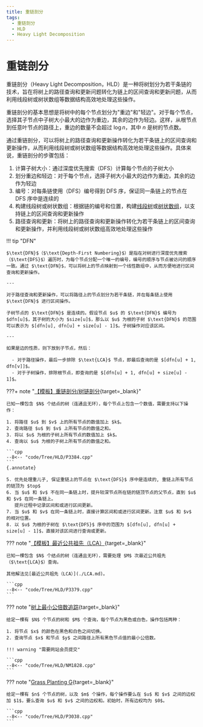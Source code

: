 ```yaml
---
title: 重链剖分
tags:
  - 重链剖分
  - HLD
  - Heavy Light Decomposition
---
```


# 重链剖分

重链剖分（$\text{Heavy Light Decomposition}，\text{HLD}$）是一种将树划分为若干条链的技术，旨在将树上的路径查询和更新问题转化为链上的区间查询和更新问题，从而利用线段树或树状数组等数据结构高效地处理这些操作。

重链剖分的基本思想是将树中的每个节点划分为"重边"和"轻边"。对于每个节点，选择其子节点中子树大小最大的边作为重边，其余的边作为轻边。这样，从根节点到任意叶节点的路径上，重边的数量不会超过 $\log n$，其中 $n$ 是树的节点数。

通过重链剖分，可以将树上的路径查询和更新操作转化为若干条链上的区间查询和更新操作，从而利用线段树或树状数组等数据结构高效地处理这些操作。具体来说，重链剖分的步骤包括：

1. 计算子树大小：通过深度优先搜索（$\text{DFS}$）计算每个节点的子树大小
2. 划分重边和轻边：对于每个节点，选择子树大小最大的边作为重边，其余的边作为轻边
3. 编号：对每条链使用（$\text{DFS}$）编号得到 $\text{DFS}$ 序，保证同一条链上的节点在 $\text{DFS}$ 序中是连续的
4. 构建线段树或树状数组：根据链的编号和位置，构建[线段树](../DS/SegmentTree.md)或[树状数组](../DS/BIT.md)，以支持链上的区间查询和更新操作
5. 路径查询和更新：将树上的路径查询和更新操作转化为若干条链上的区间查询和更新操作，并利用线段树或树状数组高效地处理这些操作

!!! tip "$\text{DFN}$"

    $\text{DFN}$（$\text{Depth-First Numbering}$）是指在对树进行深度优先搜索（$\text{DFS}$）遍历时，为每个节点分配一个唯一的编号，编号的顺序与节点被访问的顺序一致。通过 $\text{DFN}$，可以将树上的节点映射到一个线性数组中，从而方便地进行区间查询和更新操作。

    ---

    对于路径查询和更新操作，可以将路径上的节点划分为若干条链，并在每条链上使用 $\text{DFN}$ 进行区间操作。

    子树节点的 $\text{DFN}$ 是连续的。假设节点 $u$ 的 $\text{DFN}$ 编号为 $dfn[u]$，其子树的大小为 $size[u]$，那么以 $u$ 为根的子树 $\text{DFN}$ 的范围可以表示为 $[dfn[u], dfn[u] + size[u] - 1]$。子树操作对应该区间。

    ---

    如果是边的性质，则下放到子节点，然后：

      - 对于路径操作，最后一步排除 $\text{LCA}$ 节点，即最后查询的是 $[dfn[u] + 1, dfn[v]]$。
      - 对于子树操作，排除根节点，即查询的是 $[dfn[u] + 1, dfn[u] + size[u] - 1]$。

???+ note "[【模板】重链剖分/树链剖分](https://www.luogu.com.cn/problem/P3384){target=_blank}"
    
    已知一棵包含 $N$ 个结点的树（连通且无环），每个节点上包含一个数值，需要支持以下操作：

    1. 将路径 $u$ 到 $v$ 上的所有节点的数值加上 $k$。
    2. 查询路径 $u$ 到 $v$ 上所有节点的数值之和。
    3. 将以 $u$ 为根的子树上所有节点的数值加上 $k$。
    4. 查询以 $u$ 为根的子树上所有节点的数值之和。

    ```cpp
    --8<-- "code/Tree/HLD/P3384.cpp"
    ```
    {.annotate}

    5. 优先处理重儿子, 保证重链上的节点在 $\text{DFS}$ 序中是连续的, 重链上所有节点的链顶为 $top$
    6. 当 $u$ 和 $v$ 不在同一条链上时，提升较深节点所在链的链顶节点的父节点，直到 $u$ 和 $v$ 在同一条链上。  
       提升过程中记录区间和或进行区间更新。
    7. 当 $u$ 和 $v$ 在同一条链上时，直接计算区间和或进行区间更新。注意 $u$ 和 $v$ 的相对位置。
    8. 以 $u$ 为根的子树在 $\text{DFS}$ 序中的范围为 $[dfn[u], dfn[u] + size[u] - 1]$，直接对该区间进行查询或更新。

??? note "[【模板】最近公共祖先（LCA）](https://www.luogu.com.cn/problem/P3379){target=_blank}"

    已知一棵包含 $N$ 个结点的树（连通且无环），需要处理 $M$ 次最近公共祖先（$\text{LCA}$）查询。

    其他解法见[最近公共祖先（LCA）](./LCA.md)。

    ```cpp
    --8<-- "code/Tree/HLD/P3379.cpp"
    ```

??? note "[树上最小公倍数追踪](https://niumacode.com/problem/P1828){target=_blank}"

    给定一棵有 $N$ 个节点的树和 $M$ 个查询，每个节点为黑色或白色，操作包括两种：
    
    1. 将节点 $x$ 的颜色在黑色和白色之间切换。
    2. 查询节点 $x$ 和节点 $y$ 之间路径上所有黑色节点值的最小公倍数。

    !!! warning "需要网站会员提交"

    ```cpp
    --8<-- "code/Tree/HLD/NM1828.cpp"
    ```

??? note "[Grass Planting G](https://www.luogu.com.cn/problem/P3038){target=_blank}"

    给定一棵有 $n$ 个节点的树，以及 $m$ 个操作，每个操作要么在 $u$ 和 $v$ 之间的边权加 $1$，要么查询 $u$ 和 $v$ 之间的边权和。初始时，所有边权均为 $0$。

    ```cpp
    --8<-- "code/Tree/HLD/P3038.cpp"
    ```
